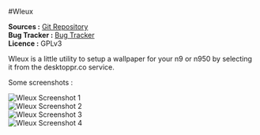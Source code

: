 #Wleux

**Sources :** [Git Repository][1]  
**Bug Tracker :** [Bug Tracker][3]  
**Licence :** GPLv3

Wleux is a little utility to setup a wallpaper for your n9 or n950 by selecting it from the desktoppr.co service.


Some screenshots :

![Wleux Screenshot 1][4]  
![Wleux Screenshot 2][5]  
![Wleux Screenshot 3][6]  
![Wleux Screenshot 4][10]  

[1]:http://github.com/khertan/Wleux/
[3]:http://github.com/khertan/Wleux/issues
[4]:http://khertan.net/medias/wleux_screenshot_1.png
[5]:http://khertan.net/medias/wleux_screenshot_2.png
[6]:http://khertan.net/medias/wleux_screenshot_3.png
[10]:http://khertan.net/medias/wleux_screenshot_4.png
[7]:http://khertan.net/Wleux
